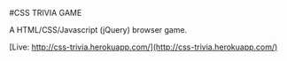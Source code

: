 #CSS TRIVIA GAME

A HTML/CSS/Javascript (jQuery) browser game.

[Live: http://css-trivia.herokuapp.com/](http://css-trivia.herokuapp.com/)
